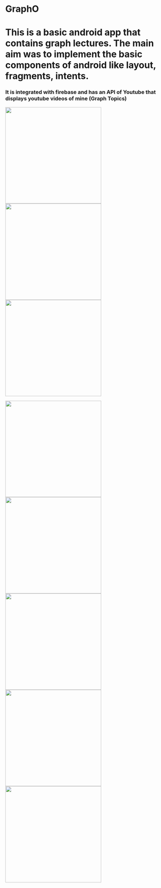 # GraphO
# This is a basic android app that contains graph lectures. The main aim was to implement the basic components of android like layout, fragments, intents.
###  It is integrated with firebase and has an API of Youtube that displays youtube videos of mine (Graph Topics)<br>

<img src="https://github.com/HarshitDolu/GraphO/blob/master/registration_login.jpeg" width="300">  <img src="https://github.com/HarshitDolu/GraphO/blob/master/register_activity.jpeg" width="300">      <img src="https://github.com/HarshitDolu/GraphO/blob/master/topics.jpeg" width="300">  
                                                                                                                
   <img src="https://github.com/HarshitDolu/GraphO/blob/master/login.jpeg" width="300">  <img src="https://github.com/HarshitDolu/GraphO/blob/master/home.jpeg" width="300"> <img src="https://github.com/HarshitDolu/GraphO/blob/master/basic.jpeg" width="300"> 
<img src="https://github.com/HarshitDolu/GraphO/blob/master/video.jpeg" width="300">   <img src="https://github.com/HarshitDolu/GraphO/blob/master/splash_screen.jpeg" width="300"> 
